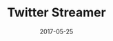 ---
layout: project
type: project
image: images/micromouse.jpg
title: Twitter Streamer
# All dates must be YYYY-MM-DD format!
date: 2017-05-25
labels:
  - Kafka
  - Django
  - Python
  - Data Analytics
permalink: https://github.com/uday96/TwitterStreamer
summary: Twitter Play - Kafka filters the real-time tweets based on the keywords and location and visualises on a map.
---